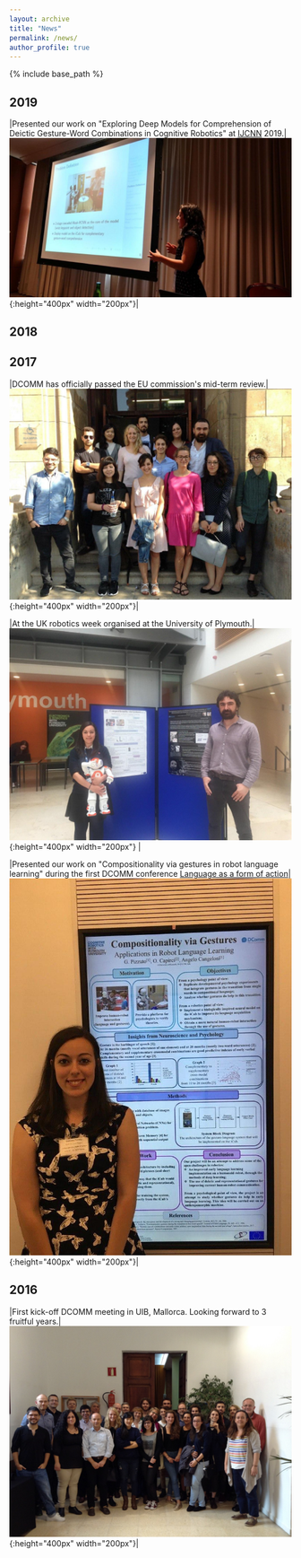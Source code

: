 ```yaml
---
layout: archive
title: "News"
permalink: /news/
author_profile: true
---
```


{% include base_path %}

2019
------

|Presented our work on "Exploring Deep Models for Comprehension of Deictic Gesture-Word Combinations in Cognitive Robotics" at [IJCNN](https://www.ijcnn.org/) 2019.|![](/images/ijcnn2019.jpg){:height="400px" width="200px"}|


2018
------


2017
------
|DCOMM has officially passed the EU commission's mid-term review.|![](/images/dcommmidterm.jpg){:height="400px" width="200px"}|

|At the UK robotics week organised at the University of Plymouth.|![](/images/ukroboticsweek.jpg){:height="400px" width="200px"} |

|Presented our work on "Compositionality via gestures in robot language learning" during the first DCOMM conference [Language as a form of action](http://www.dcomm.eu/events/conference-rome-june-2017/)|![](/images/dcommrome2017.jpg){:height="400px" width="200px"}|

2016
------
|First kick-off DCOMM meeting in UIB, Mallorca. Looking forward to 3 fruitful years.|![](/images/dcommkickoff.jpeg){:height="400px" width="200px"}|


